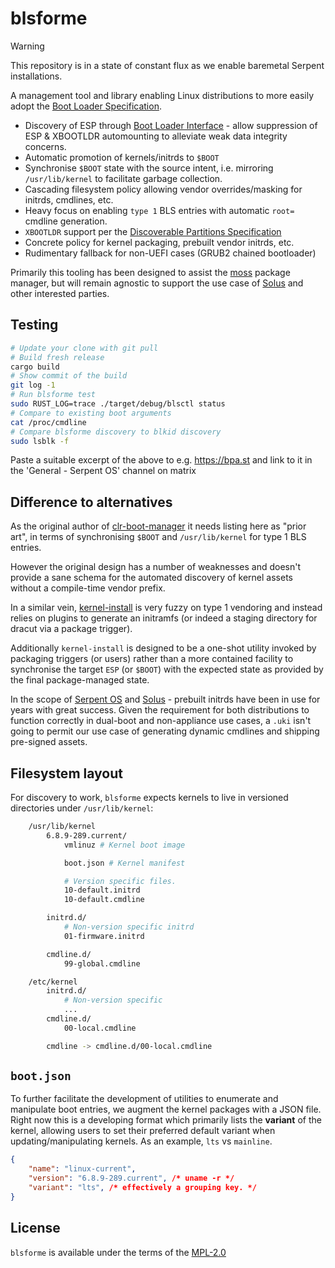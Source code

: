 # blsforme

> [!WARNING]
> This repository is in a state of constant flux as we enable baremetal Serpent installations.

A management tool and library enabling Linux distributions to more easily adopt the [Boot Loader Specification](https://uapi-group.org/specifications/specs/boot_loader_specification).

 - Discovery of ESP through [Boot Loader Interface](https://systemd.io/BOOT_LOADER_INTERFACE/) - allow suppression of ESP & XBOOTLDR automounting to alleviate weak data integrity concerns.
 - Automatic promotion of kernels/initrds to `$BOOT`
 - Synchronise `$BOOT` state with the source intent, i.e. mirroring `/usr/lib/kernel` to facilitate garbage collection.
 - Cascading filesystem policy allowing vendor overrides/masking for initrds, cmdlines, etc.
 - Heavy focus on enabling `type 1` BLS entries with automatic `root=` cmdline generation.
 - `XBOOTLDR` support per the [Discoverable Partitions Specification](https://www.freedesktop.org/wiki/Specifications/DiscoverablePartitionsSpec/)
 - Concrete policy for kernel packaging, prebuilt vendor initrds, etc.
 - Rudimentary fallback for non-UEFI cases (GRUB2 chained bootloader)

Primarily this tooling has been designed to assist the [moss](https://github.com/serpent-os/moss.git) package manager, but will remain agnostic to support the use case of [Solus](https://getsol.us) and other interested parties.

## Testing

```bash
# Update your clone with git pull
# Build fresh release
cargo build
# Show commit of the build
git log -1
# Run blsforme test
sudo RUST_LOG=trace ./target/debug/blsctl status
# Compare to existing boot arguments
cat /proc/cmdline
# Compare blsforme discovery to blkid discovery
sudo lsblk -f
```

Paste a suitable excerpt of the above to e.g. https://bpa.st and link to it in the 'General - Serpent OS' channel on matrix

## Difference to alternatives

As the original author of [clr-boot-manager](https://github.com/intel/clr-boot-manager) it needs listing here as "prior art", in terms of synchronising `$BOOT` and `/usr/lib/kernel` for type 1 BLS entries.

However the original design has a number of weaknesses and doesn't provide a sane schema for the automated discovery of kernel assets without a compile-time vendor prefix.

In a similar vein, [kernel-install](https://www.freedesktop.org/software/systemd/man/latest/kernel-install.html) is very fuzzy on type 1 vendoring and instead relies on plugins to generate an initramfs (or indeed a staging directory for dracut via a package trigger).

Additionally `kernel-install` is designed to be a one-shot utility invoked by packaging triggers (or users) rather than a more contained facility to synchronise the target `ESP` (or `$BOOT`) with the expected state as provided by the final package-managed state.


In the scope of [Serpent OS](https://getsol.us) and [Solus](https://getsol.us) - prebuilt initrds have been in use for years with great success. Given the requirement for both distributions to function correctly in dual-boot and non-appliance use cases, a `.uki` isn't going to permit our use case of generating dynamic cmdlines and shipping pre-signed assets.

## Filesystem layout

For discovery to work, `blsforme` expects kernels to live in versioned directories under `/usr/lib/kernel`:

```bash
    /usr/lib/kernel
        6.8.9-289.current/
            vmlinuz # Kernel boot image

            boot.json # Kernel manifest

            # Version specific files.
            10-default.initrd
            10-default.cmdline

        initrd.d/
            # Non-version specific initrd
            01-firmware.initrd

        cmdline.d/
            99-global.cmdline        

    /etc/kernel
        initrd.d/
            # Non-version specific
            ...
        cmdline.d/
            00-local.cmdline

        cmdline -> cmdline.d/00-local.cmdline
```

## `boot.json`

To further facilitate the development of utilities to enumerate and manipulate boot entries, we augment the kernel packages with a JSON file. Right now this is a developing format which primarily lists the **variant** of the kernel, allowing users to set their preferred default variant when updating/manipulating kernels. As an example, `lts` vs `mainline`.

```json
{
    "name": "linux-current",
    "version": "6.8.9-289.current", /* uname -r */
    "variant": "lts", /* effectively a grouping key. */
}
```
## License

`blsforme` is available under the terms of the [MPL-2.0](https://spdx.org/licenses/MPL-2.0.html)
